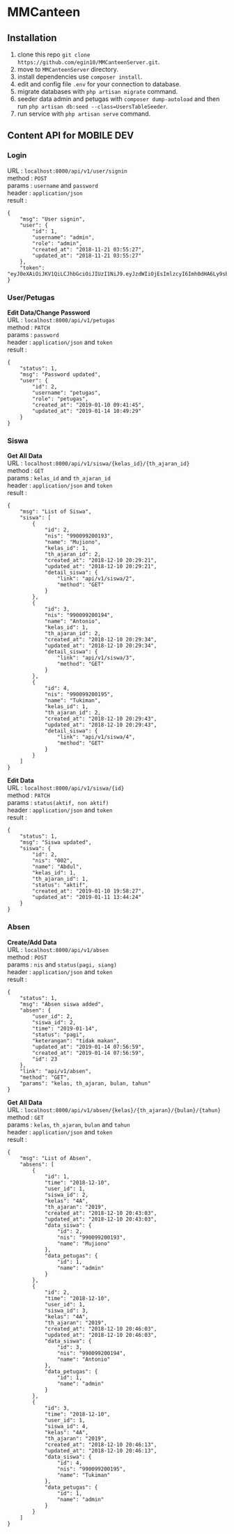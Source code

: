 # MMCanteen 

## Installation
  1. clone this repo `git clone https://github.com/egin10/MMCanteenServer.git`.
  2. move to `MMCanteenServer` directory.
  3. install dependencies use `composer install`.
  4. edit and config file `.env` for your connection to database.
  5. migrate databases with `php artisan migrate` command.
  6. seeder data admin and petugas with `composer dump-autoload` and then run `php artisan db:seed --class=UsersTableSeeder`.
  7. run service with `php artisan serve` command.

## Content API for MOBILE DEV

### Login
URL     : `localhost:8000/api/v1/user/signin`  
method  : `POST`  
params  : `username` and `password`  
header : `application/json`  
result  :

    {
        "msg": "User signin",
        "user": {
            "id": 1,
            "username": "admin",
            "role": "admin",
            "created_at": "2018-11-21 03:55:27",
            "updated_at": "2018-11-21 03:55:27"
        },
        "token": "eyJ0eXAiOiJKV1QiLCJhbGciOiJIUzI1NiJ9.eyJzdWIiOjEsImlzcyI6Imh0dHA6Ly9sb2NhbGhvc3Q6ODAwMC9hcGkvdjEvdXNlci9zaWduaW4iLCJpYXQiOjE1NDQxMTI1ODcsImV4cCI6MTU0NDExNjE4NywibmJmIjoxNTQ0MTEyNTg3LCJqdGkiOiJhOHBLNlFxazhnZnFrVzREIn0.JhOqH3c2bsJKjLxhmJ8P1ecT1A7798Q2DC7BtqdXpSo" 
    }

### User/Petugas
**Edit Data/Change Password**  
URL : `localhost:8000/api/v1/petugas`  
method : `PATCH`   
params : `password`  
header : `application/json` and `token`  
result : 

    {
        "status": 1,
        "msg": "Password updated",
        "user": {
            "id": 2,
            "username": "petugas",
            "role": "petugas",
            "created_at": "2019-01-10 09:41:45",
            "updated_at": "2019-01-14 10:49:29"
        }
    }

### Siswa
**Get All Data**  
URL : `localhost:8000/api/v1/siswa/{kelas_id}/{th_ajaran_id}`  
method : `GET`  
params : `kelas_id` and `th_ajaran_id`  
header : `application/json` and `token`  
result : 

    {
        "msg": "List of Siswa",
        "siswa": [
            {
                "id": 2,
                "nis": "990099200193",
                "name": "Mujiono",
                "kelas_id": 1,
                "th_ajaran_id": 2,
                "created_at": "2018-12-10 20:29:21",
                "updated_at": "2018-12-10 20:29:21",
                "detail_siswa": {
                    "link": "api/v1/siswa/2",
                    "method": "GET"
                }
            },
            {
                "id": 3,
                "nis": "990099200194",
                "name": "Antonio",
                "kelas_id": 1,
                "th_ajaran_id": 2,
                "created_at": "2018-12-10 20:29:34",
                "updated_at": "2018-12-10 20:29:34",
                "detail_siswa": {
                    "link": "api/v1/siswa/3",
                    "method": "GET"
                }
            },
            {
                "id": 4,
                "nis": "990099200195",
                "name": "Tukiman",
                "kelas_id": 1,
                "th_ajaran_id": 2,
                "created_at": "2018-12-10 20:29:43",
                "updated_at": "2018-12-10 20:29:43",
                "detail_siswa": {
                    "link": "api/v1/siswa/4",
                    "method": "GET"
                }
            }
        ]
    }

**Edit Data**  
URL : `localhost:8000/api/v1/siswa/{id}`  
method : `PATCH`   
params : `status(aktif, non aktif)`  
header : `application/json` and `token`  
result : 

    {
        "status": 1,
        "msg": "Siswa updated",
        "siswa": {
            "id": 2,
            "nis": "002",
            "name": "Abdul",
            "kelas_id": 1,
            "th_ajaran_id": 1,
            "status": "aktif",
            "created_at": "2019-01-10 19:58:27",
            "updated_at": "2019-01-11 13:44:24"
        }
    }

### Absen
**Create/Add Data**  
URL : `localhost:8000/api/v1/absen`  
method : `POST`  
params : `nis` and `status(pagi, siang)`  
header : `application/json` and `token`  
result : 

    {
        "status": 1,
        "msg": "Absen siswa added",
        "absen": {
            "user_id": 2,
            "siswa_id": 2,
            "time": "2019-01-14",
            "status": "pagi",
            "keterangan": "tidak makan",
            "updated_at": "2019-01-14 07:56:59",
            "created_at": "2019-01-14 07:56:59",
            "id": 23
        },
        "link": "api/v1/absen",
        "method": "GET",
        "params": "kelas, th_ajaran, bulan, tahun"
    }

**Get All Data**  
URL : `localhost:8000/api/v1/absen/{kelas}/{th_ajaran}/{bulan}/{tahun}`  
method : `GET`  
params : `kelas`, `th_ajaran`, `bulan` and `tahun`  
header : `application/json` and `token`  
result : 

    {
        "msg": "List of Absen",
        "absens": [
            {
                "id": 1,
                "time": "2018-12-10",
                "user_id": 1,
                "siswa_id": 2,
                "kelas": "4A",
                "th_ajaran": "2019",
                "created_at": "2018-12-10 20:43:03",
                "updated_at": "2018-12-10 20:43:03",
                "data_siswa": {
                    "id": 2,
                    "nis": "990099200193",
                    "name": "Mujiono"
                },
                "data_petugas": {
                    "id": 1,
                    "name": "admin"
                }
            },
            {
                "id": 2,
                "time": "2018-12-10",
                "user_id": 1,
                "siswa_id": 3,
                "kelas": "4A",
                "th_ajaran": "2019",
                "created_at": "2018-12-10 20:46:03",
                "updated_at": "2018-12-10 20:46:03",
                "data_siswa": {
                    "id": 3,
                    "nis": "990099200194",
                    "name": "Antonio"
                },
                "data_petugas": {
                    "id": 1,
                    "name": "admin"
                }
            },
            {
                "id": 3,
                "time": "2018-12-10",
                "user_id": 1,
                "siswa_id": 4,
                "kelas": "4A",
                "th_ajaran": "2019",
                "created_at": "2018-12-10 20:46:13",
                "updated_at": "2018-12-10 20:46:13",
                "data_siswa": {
                    "id": 4,
                    "nis": "990099200195",
                    "name": "Tukiman"
                },
                "data_petugas": {
                    "id": 1,
                    "name": "admin"
                }
            }
        ]
    }
